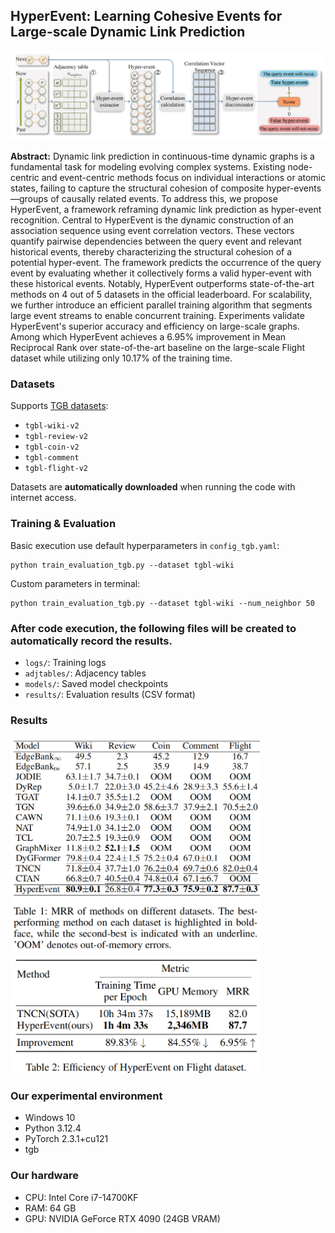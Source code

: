 ## HyperEvent: Learning Cohesive Events for Large-scale Dynamic Link Prediction
<img src="./framework.PNG"  width="1000"/>

**Abstract:** Dynamic link prediction in continuous-time dynamic graphs is a fundamental task for modeling evolving complex systems. Existing node-centric and event-centric methods focus on individual interactions or atomic states, failing to capture the structural cohesion of composite hyper-events—groups of causally related events. To address this, we propose HyperEvent, a framework reframing dynamic link prediction as hyper-event recognition. Central to HyperEvent is the dynamic construction of an association sequence using event correlation vectors. These vectors quantify pairwise dependencies between the query event and relevant historical events, thereby characterizing the structural cohesion of a potential hyper-event. The framework predicts the occurrence of the query event by evaluating whether it collectively forms a valid hyper-event with these historical events. Notably, HyperEvent outperforms state-of-the-art methods on 4 out of 5 datasets in the official leaderboard. For scalability, we further introduce an efficient parallel training algorithm that segments large event streams to enable concurrent training. Experiments validate HyperEvent's superior accuracy and efficiency on large-scale graphs.  Among which HyperEvent achieves a 6.95\% improvement in Mean Reciprocal Rank over state-of-the-art baseline on the large-scale Flight dataset while utilizing only 10.17\% of the training time. 
### Datasets
Supports [TGB datasets](https://tgb.complexdatalab.com/docs/leader_linkprop/):
- `tgbl-wiki-v2`
- `tgbl-review-v2`
- `tgbl-coin-v2`
- `tgbl-comment`
- `tgbl-flight-v2`
  
Datasets are **automatically downloaded** when running the code with internet access.
### Training & Evaluation
Basic execution use default hyperparameters in `config_tgb.yaml`:
```
python train_evaluation_tgb.py --dataset tgbl-wiki
```
Custom parameters in terminal:
```
python train_evaluation_tgb.py --dataset tgbl-wiki --num_neighbor 50
```
### After code execution, the following files will be created to automatically record the results.
- `logs/`: Training logs
- `adjtables/`: Adjacency tables
- `models/`: Saved model checkpoints
- `results/`: Evaluation results (CSV format)
### Results
<img src="./table1.PNG" alt="Experimental Results 1" width="400"/>  <img src="./table2.PNG" alt="Experimental Results 2" width="400"/>
### Our experimental environment
- Windows 10
- Python 3.12.4
- PyTorch 2.3.1+cu121
- tgb
### Our hardware
- CPU: Intel Core i7-14700KF 
- RAM: 64 GB
- GPU: NVIDIA GeForce RTX 4090 (24GB VRAM)
